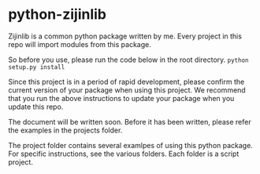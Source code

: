 # python-zijinlib

Zijinlib is a common python package written by me. Every project in this repo will import modules from this package.

So before you use, please run the code below in the root directory.
`python setup.py install`

Since this project is in a period of rapid development, please confirm the current version of your package when using this project. We recommend that you run the above instructions to update your package when you update this repo.

The document will be written soon. Before it has been written, please refer the examples in the projects folder.

The project folder contains several examlpes of using this python package. For specific instructions, see the various folders. Each folder is a script project.

